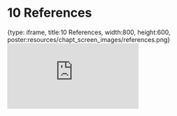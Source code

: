 # 10 References
 
{type: iframe, title:10 References, width:800, height:600, poster:resources/chapt_screen_images/references.png}
![](https://datatrail-jhu.github.io/03_fileorganization/no_toc/references.html)
 

 
